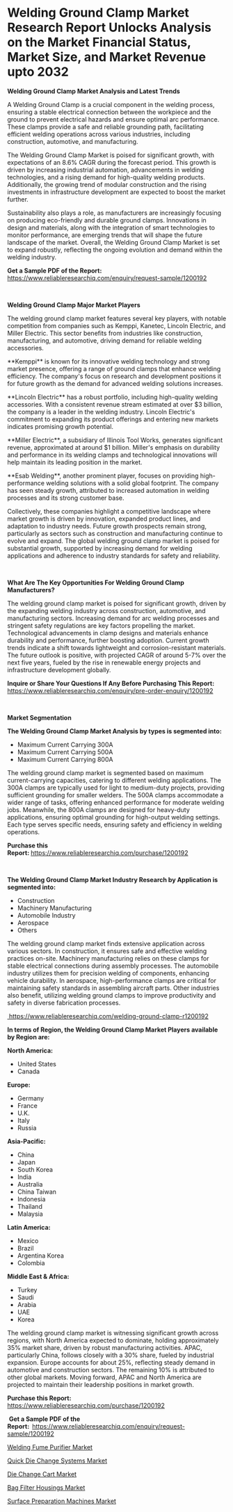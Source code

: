 <p><h1>Welding Ground Clamp Market Research Report Unlocks Analysis on the Market Financial Status, Market Size, and Market Revenue upto 2032</h1></p><p><strong>Welding Ground Clamp Market Analysis and Latest Trends</strong></p>
<p><p>A Welding Ground Clamp is a crucial component in the welding process, ensuring a stable electrical connection between the workpiece and the ground to prevent electrical hazards and ensure optimal arc performance. These clamps provide a safe and reliable grounding path, facilitating efficient welding operations across various industries, including construction, automotive, and manufacturing.</p><p>The Welding Ground Clamp Market is poised for significant growth, with expectations of an 8.6% CAGR during the forecast period. This growth is driven by increasing industrial automation, advancements in welding technologies, and a rising demand for high-quality welding products. Additionally, the growing trend of modular construction and the rising investments in infrastructure development are expected to boost the market further. </p><p>Sustainability also plays a role, as manufacturers are increasingly focusing on producing eco-friendly and durable ground clamps. Innovations in design and materials, along with the integration of smart technologies to monitor performance, are emerging trends that will shape the future landscape of the market. Overall, the Welding Ground Clamp Market is set to expand robustly, reflecting the ongoing evolution and demand within the welding industry.</p></p>
<p><strong>Get a Sample PDF of the Report:&nbsp;</strong> <a href="https://www.reliableresearchiq.com/enquiry/request-sample/1200192?utm_campaign=104&utm_medium=2&utm_source=Github&utm_content=ia&utm_term=16022025&utm_id=welding-ground-clamp">https://www.reliableresearchiq.com/enquiry/request-sample/1200192</a></p>
<p>&nbsp;</p>
<p><strong>Welding Ground Clamp Major Market Players</strong></p>
<p><p>The welding ground clamp market features several key players, with notable competition from companies such as Kemppi, Kanetec, Lincoln Electric, and Miller Electric. This sector benefits from industries like construction, manufacturing, and automotive, driving demand for reliable welding accessories.</p><p>**Kemppi** is known for its innovative welding technology and strong market presence, offering a range of ground clamps that enhance welding efficiency. The company's focus on research and development positions it for future growth as the demand for advanced welding solutions increases.</p><p>**Lincoln Electric** has a robust portfolio, including high-quality welding accessories. With a consistent revenue stream estimated at over $3 billion, the company is a leader in the welding industry. Lincoln Electric's commitment to expanding its product offerings and entering new markets indicates promising growth potential.</p><p>**Miller Electric**, a subsidiary of Illinois Tool Works, generates significant revenue, approximated at around $1 billion. Miller's emphasis on durability and performance in its welding clamps and technological innovations will help maintain its leading position in the market.</p><p>**Esab Welding**, another prominent player, focuses on providing high-performance welding solutions with a solid global footprint. The company has seen steady growth, attributed to increased automation in welding processes and its strong customer base.</p><p>Collectively, these companies highlight a competitive landscape where market growth is driven by innovation, expanded product lines, and adaptation to industry needs. Future growth prospects remain strong, particularly as sectors such as construction and manufacturing continue to evolve and expand. The global welding ground clamp market is poised for substantial growth, supported by increasing demand for welding applications and adherence to industry standards for safety and reliability.</p></p>
<p>&nbsp;</p>
<p><strong>What Are The Key Opportunities For Welding Ground Clamp Manufacturers?</strong></p>
<p><p>The welding ground clamp market is poised for significant growth, driven by the expanding welding industry across construction, automotive, and manufacturing sectors. Increasing demand for arc welding processes and stringent safety regulations are key factors propelling the market. Technological advancements in clamp designs and materials enhance durability and performance, further boosting adoption. Current growth trends indicate a shift towards lightweight and corrosion-resistant materials. The future outlook is positive, with projected CAGR of around 5-7% over the next five years, fueled by the rise in renewable energy projects and infrastructure development globally.</p></p>
<p><strong>Inquire or Share Your Questions If Any Before Purchasing This Report:</strong> <a href="https://www.reliableresearchiq.com/enquiry/pre-order-enquiry/1200192?utm_campaign=104&utm_medium=2&utm_source=Github&utm_content=ia&utm_term=16022025&utm_id=welding-ground-clamp">https://www.reliableresearchiq.com/enquiry/pre-order-enquiry/1200192</a></p>
<p>&nbsp;</p>
<p><strong>Market Segmentation</strong></p>
<p><strong>The Welding Ground Clamp Market Analysis by types is segmented into:</strong></p>
<p><ul><li>Maximum Current Carrying 300A</li><li>Maximum Current Carrying 500A</li><li>Maximum Current Carrying 800A</li></ul></p>
<p><p>The welding ground clamp market is segmented based on maximum current-carrying capacities, catering to different welding applications. The 300A clamps are typically used for light to medium-duty projects, providing sufficient grounding for smaller welders. The 500A clamps accommodate a wider range of tasks, offering enhanced performance for moderate welding jobs. Meanwhile, the 800A clamps are designed for heavy-duty applications, ensuring optimal grounding for high-output welding settings. Each type serves specific needs, ensuring safety and efficiency in welding operations.</p></p>
<p><strong>Purchase this Report:&nbsp;</strong><a href="https://www.reliableresearchiq.com/purchase/1200192?utm_campaign=104&utm_medium=2&utm_source=Github&utm_content=ia&utm_term=16022025&utm_id=welding-ground-clamp">https://www.reliableresearchiq.com/purchase/1200192</a></p>
<p>&nbsp;</p>
<p><strong>The Welding Ground Clamp Market Industry Research by Application is segmented into:</strong></p>
<p><ul><li>Construction</li><li>Machinery Manufacturing</li><li>Automobile Industry</li><li>Aerospace</li><li>Others</li></ul></p>
<p><p>The welding ground clamp market finds extensive application across various sectors. In construction, it ensures safe and effective welding practices on-site. Machinery manufacturing relies on these clamps for stable electrical connections during assembly processes. The automobile industry utilizes them for precision welding of components, enhancing vehicle durability. In aerospace, high-performance clamps are critical for maintaining safety standards in assembling aircraft parts. Other industries also benefit, utilizing welding ground clamps to improve productivity and safety in diverse fabrication processes.</p></p>
<p><a href="https://www.reliableresearchiq.com/welding-ground-clamp-r1200192?utm_campaign=104&utm_medium=2&utm_source=Github&utm_content=ia&utm_term=16022025&utm_id=welding-ground-clamp">&nbsp;https://www.reliableresearchiq.com/welding-ground-clamp-r1200192</a></p>
<p><strong>In terms of Region, the Welding Ground Clamp Market Players available by Region are:</strong></p>
<p>
    <p> <strong> North America: </strong>
        <ul>
            <li>United States</li>
            <li>Canada</li>
        </ul>
        </p> 
    <p> <strong> Europe: </strong>
        <ul>
            <li>Germany</li>
            <li>France</li>
            <li>U.K.</li>
            <li>Italy</li>
            <li>Russia</li>
        </ul>
        </p> 
    <p> <strong> Asia-Pacific: </strong>
        <ul>
            <li>China</li>
            <li>Japan</li>
            <li>South Korea</li>
            <li>India</li>
            <li>Australia</li>
            <li>China Taiwan</li>
            <li>Indonesia</li>
            <li>Thailand</li>
            <li>Malaysia</li>
        </ul>
        </p> 
    <p> <strong> Latin America: </strong>
        <ul>
            <li>Mexico</li>
            <li>Brazil</li>
            <li>Argentina Korea</li>
            <li>Colombia</li>
        </ul>
        </p> 
    <p> <strong> Middle East & Africa: </strong>
        <ul>
            <li>Turkey</li>
            <li>Saudi</li>
            <li>Arabia</li>
            <li>UAE</li>
            <li>Korea</li>
        </ul>
    </p>
    </p>
<p><p>The welding ground clamp market is witnessing significant growth across regions, with North America expected to dominate, holding approximately 35% market share, driven by robust manufacturing activities. APAC, particularly China, follows closely with a 30% share, fueled by industrial expansion. Europe accounts for about 25%, reflecting steady demand in automotive and construction sectors. The remaining 10% is attributed to other global markets. Moving forward, APAC and North America are projected to maintain their leadership positions in market growth.</p></p>
<p><strong>Purchase this Report: </strong><a href="https://www.reliableresearchiq.com/purchase/1200192?utm_campaign=104&utm_medium=2&utm_source=Github&utm_content=ia&utm_term=16022025&utm_id=welding-ground-clamp">https://www.reliableresearchiq.com/purchase/1200192</a></p>
<p>&nbsp;<strong>Get a Sample PDF of the Report:&nbsp;&nbsp;</strong><a href="https://www.reliableresearchiq.com/enquiry/request-sample/1200192?utm_campaign=104&utm_medium=2&utm_source=Github&utm_content=ia&utm_term=16022025&utm_id=welding-ground-clamp">https://www.reliableresearchiq.com/enquiry/request-sample/1200192</a></p>
<p><strong></strong></p>
<p><p><a href="https://github.com/sissalgamd/Market-Research-Report-List-1/blob/main/welding-fume-purifier-market.md?utm_campaign=104&utm_medium=2&utm_source=Github&utm_content=ia&utm_term=16022025&utm_id=welding-ground-clamp">Welding Fume Purifier Market</a></p><p><a href="https://github.com/fraryatena85/Market-Research-Report-List-1/blob/main/quick-die-change-systems-market.md?utm_campaign=104&utm_medium=2&utm_source=Github&utm_content=ia&utm_term=16022025&utm_id=welding-ground-clamp">Quick Die Change Systems Market</a></p><p><a href="https://github.com/alejnaouare/Market-Research-Report-List-1/blob/main/die-change-cart-market.md?utm_campaign=104&utm_medium=2&utm_source=Github&utm_content=ia&utm_term=16022025&utm_id=welding-ground-clamp">Die Change Cart Market</a></p><p><a href="https://github.com/wyettillesr4/Market-Research-Report-List-1/blob/main/bag-filter-housings-market.md?utm_campaign=104&utm_medium=2&utm_source=Github&utm_content=ia&utm_term=16022025&utm_id=welding-ground-clamp">Bag Filter Housings Market</a></p><p><a href="https://github.com/jolinolooman/Market-Research-Report-List-1/blob/main/surface-preparation-machines-market.md?utm_campaign=104&utm_medium=2&utm_source=Github&utm_content=ia&utm_term=16022025&utm_id=welding-ground-clamp">Surface Preparation Machines Market</a></p></p>